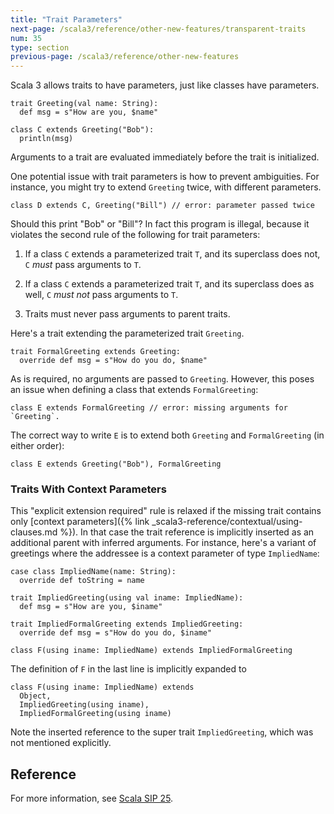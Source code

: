 ```yaml
---
title: "Trait Parameters"
next-page: /scala3/reference/other-new-features/transparent-traits
num: 35
type: section
previous-page: /scala3/reference/other-new-features
---
```


<!-- THIS FILE HAS BEEN GENERATED BY SCALADOC PREPROCESSOR.
    The whole process of generation the docs can be found under this README: https://github.com/lampepfl/dotty/blob/master/docs/README.md
    The source file can be found here https://github.com/lampepfl/dotty/edit/master/docs/docs/reference/other-new-features/trait-parameters.md
    NOTE THAT ANY CHANGES TO THIS FILE WILL BE OVERRIDEN BY PREPROCESSOR.
-->

Scala 3 allows traits to have parameters, just like classes have parameters.

<div class="snippet" scala-snippet ><div class="buttons"></div><pre><code class="language-scala"><span id="0" class="" >trait Greeting(val name: String):
</span><span id="1" class="" >  def msg = s&quot;How are you, $name&quot;
</span><span id="2" class="" >
</span><span id="3" class="" >class C extends Greeting(&quot;Bob&quot;):
</span><span id="4" class="" >  println(msg)
</span></code></pre></div>

Arguments to a trait are evaluated immediately before the trait is initialized.

One potential issue with trait parameters is how to prevent
ambiguities. For instance, you might try to extend `Greeting` twice,
with different parameters.

<div class="snippet" scala-snippet ><div class="buttons"></div><pre><code class="language-scala"><span id="0" class="" >class D extends C, Greeting(&quot;Bill&quot;) // error: parameter passed twice
</span></code></pre></div>

Should this print "Bob" or "Bill"? In fact this program is illegal,
because it violates the second rule of the following for trait parameters:

1. If a class `C` extends a parameterized trait `T`, and its superclass does not, `C` _must_ pass arguments to `T`.

2. If a class `C` extends a parameterized trait `T`, and its superclass does as well, `C` _must not_  pass arguments to `T`.

3. Traits must never pass arguments to parent traits.

Here's a trait extending the parameterized trait `Greeting`.

<div class="snippet" scala-snippet ><div class="buttons"></div><pre><code class="language-scala"><span id="0" class="" >trait FormalGreeting extends Greeting:
</span><span id="1" class="" >  override def msg = s&quot;How do you do, $name&quot;
</span></code></pre></div>

As is required, no arguments are passed to `Greeting`. However, this poses an issue
when defining a class that extends `FormalGreeting`:

<div class="snippet" scala-snippet ><div class="buttons"></div><pre><code class="language-scala"><span id="0" class="" >class E extends FormalGreeting // error: missing arguments for `Greeting`.
</span></code></pre></div>

The correct way to write `E` is to extend both `Greeting` and
`FormalGreeting` (in either order):

<div class="snippet" scala-snippet ><div class="buttons"></div><pre><code class="language-scala"><span id="0" class="" >class E extends Greeting(&quot;Bob&quot;), FormalGreeting
</span></code></pre></div>

### Traits With Context Parameters

This "explicit extension required" rule is relaxed if the missing trait contains only
[context parameters]({% link _scala3-reference/contextual/using-clauses.md %}). In that case the trait reference is
implicitly inserted as an additional parent with inferred arguments. For instance,
here's a variant of greetings where the addressee is a context parameter of type
`ImpliedName`:

<div class="snippet" scala-snippet ><div class="buttons"></div><pre><code class="language-scala"><span id="0" class="" >case class ImpliedName(name: String):
</span><span id="1" class="" >  override def toString = name
</span><span id="2" class="" >
</span><span id="3" class="" >trait ImpliedGreeting(using val iname: ImpliedName):
</span><span id="4" class="" >  def msg = s&quot;How are you, $iname&quot;
</span><span id="5" class="" >
</span><span id="6" class="" >trait ImpliedFormalGreeting extends ImpliedGreeting:
</span><span id="7" class="" >  override def msg = s&quot;How do you do, $iname&quot;
</span><span id="8" class="" >
</span><span id="9" class="" >class F(using iname: ImpliedName) extends ImpliedFormalGreeting
</span></code></pre></div>

The definition of `F` in the last line is implicitly expanded to

<div class="snippet" scala-snippet ><div class="buttons"></div><pre><code class="language-scala"><span id="0" class="" >class F(using iname: ImpliedName) extends
</span><span id="1" class="" >  Object,
</span><span id="2" class="" >  ImpliedGreeting(using iname),
</span><span id="3" class="" >  ImpliedFormalGreeting(using iname)
</span></code></pre></div>

Note the inserted reference to the super trait `ImpliedGreeting`, which was not mentioned explicitly.

## Reference

For more information, see [Scala SIP 25](http://docs.scala-lang.org/sips/pending/trait-parameters.html).
